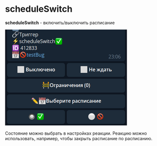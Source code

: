 # scheduleSwitch

**scheduleSwitch** - включить/выключить расписание

![](./1.png)

Состояние можно выбрать в настройках реакции. Реакцию можно использовать, например, чтобы закрыть расписание по расписанию.



